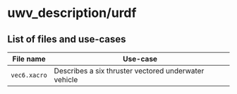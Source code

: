 # uwv_description/urdf

## List of files and use-cases
| File name | Use-case |
| --- | --- |
| `vec6.xacro` | Describes a six thruster vectored underwater vehicle |
